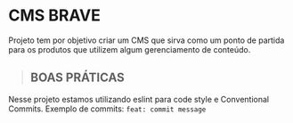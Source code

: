# CMS BRAVE

Projeto tem por objetivo criar um CMS que sirva como um ponto de partida para os produtos que utilizem algum gerenciamento de conteúdo.

> ## BOAS PRÁTICAS

Nesse projeto estamos utilizando eslint para code style e Conventional Commits.
Exemplo de commits: `feat: commit message`


